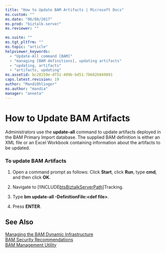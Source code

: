 ```yaml
---
title: "How to Update BAM Artifacts | Microsoft Docs"
ms.custom: ""
ms.date: "06/08/2017"
ms.prod: "biztalk-server"
ms.reviewer: ""

ms.suite: ""
ms.tgt_pltfrm: ""
ms.topic: "article"
helpviewer_keywords: 
  - "Update-All command [BAM]"
  - "managing [BAM definitions], updating artifacts"
  - "updating, artifacts"
  - "artifacts, updating"
ms.assetid: bc28159e-df51-499b-bd51-7b682b849891
caps.latest.revision: 19
author: "MandiOhlinger"
ms.author: "mandia"
manager: "anneta"
---
```

# How to Update BAM Artifacts
Administrators use the **update-all** command to update artifacts deployed in the BAM Primary Import database. The supplied BAM definition is either an XML file or an Excel Workbook containing information about the artifacts to be updated.  
  
### To update BAM Artifacts  
  
1. Open a command prompt as follows: Click **Start**, click **Run**, type **cmd**, and then click **OK**.  
  
2. Navigate to [!INCLUDE[btsBiztalkServerPath](../includes/btsbiztalkserverpath-md.md)]Tracking.  
  
3. Type **bm update-all -DefinitionFile:\<def file\>**.  
  
4. Press **ENTER**.  
  
## See Also  
 [Managing the BAM Dynamic Infrastructure](../core/managing-the-bam-dynamic-infrastructure.md)   
 [BAM Security Recommendations](../core/bam-security-recommendations.md)   
 [BAM Management Utility](../core/bam-management-utility.md)